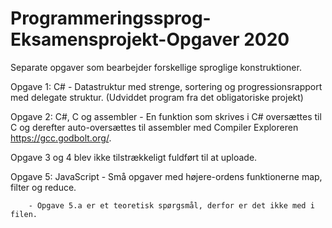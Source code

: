 # Programmeringssprog-Eksamensprojekt-Opgaver 2020
Separate opgaver som bearbejder forskellige sproglige konstruktioner.

Opgave 1: C# - Datastruktur med strenge, sortering og progressionsrapport med delegate struktur. (Udviddet program fra det obligatoriske projekt)

Opgave 2: C#, C og assembler - En funktion som skrives i C# oversættes til C og derefter auto-oversættes til assembler med Compiler Exploreren https://gcc.godbolt.org/.

Opgave 3 og 4 blev ikke tilstrækkeligt fuldført til at uploade.

Opgave 5: JavaScript - Små opgaver med højere-ordens funktionerne map, filter og reduce. 
        
        - Opgave 5.a er et teoretisk spørgsmål, derfor er det ikke med i filen.
